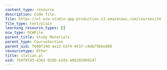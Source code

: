 ```yaml
---
content_type: resource
description: Code file.
file: https://ol-ocw-studio-app-production.s3.amazonaws.com/courses/24-964-topics-in-phonology-fall-2004/7b8f9f45436292dbe2daa0b202069247_italian.pl
file_type: text/plain
learning_resource_types: []
ocw_type: OCWFile
parent_title: Study Materials
parent_type: CourseSection
parent_uid: f600f19d-ae22-b3f4-9437-c8db79bbe880
resourcetype: Other
title: italian.pl
uid: 7b8f9f45-4362-92db-e2da-a0b202069247
---
```

